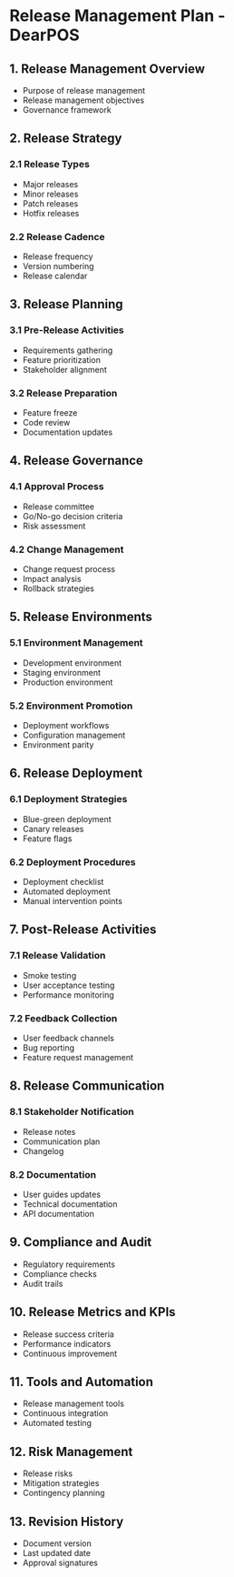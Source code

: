 # Release Management Plan - DearPOS

## 1. Release Management Overview
- Purpose of release management
- Release management objectives
- Governance framework

## 2. Release Strategy
### 2.1 Release Types
- Major releases
- Minor releases
- Patch releases
- Hotfix releases

### 2.2 Release Cadence
- Release frequency
- Version numbering
- Release calendar

## 3. Release Planning
### 3.1 Pre-Release Activities
- Requirements gathering
- Feature prioritization
- Stakeholder alignment

### 3.2 Release Preparation
- Feature freeze
- Code review
- Documentation updates

## 4. Release Governance
### 4.1 Approval Process
- Release committee
- Go/No-go decision criteria
- Risk assessment

### 4.2 Change Management
- Change request process
- Impact analysis
- Rollback strategies

## 5. Release Environments
### 5.1 Environment Management
- Development environment
- Staging environment
- Production environment

### 5.2 Environment Promotion
- Deployment workflows
- Configuration management
- Environment parity

## 6. Release Deployment
### 6.1 Deployment Strategies
- Blue-green deployment
- Canary releases
- Feature flags

### 6.2 Deployment Procedures
- Deployment checklist
- Automated deployment
- Manual intervention points

## 7. Post-Release Activities
### 7.1 Release Validation
- Smoke testing
- User acceptance testing
- Performance monitoring

### 7.2 Feedback Collection
- User feedback channels
- Bug reporting
- Feature request management

## 8. Release Communication
### 8.1 Stakeholder Notification
- Release notes
- Communication plan
- Changelog

### 8.2 Documentation
- User guides updates
- Technical documentation
- API documentation

## 9. Compliance and Audit
- Regulatory requirements
- Compliance checks
- Audit trails

## 10. Release Metrics and KPIs
- Release success criteria
- Performance indicators
- Continuous improvement

## 11. Tools and Automation
- Release management tools
- Continuous integration
- Automated testing

## 12. Risk Management
- Release risks
- Mitigation strategies
- Contingency planning

## 13. Revision History
- Document version
- Last updated date
- Approval signatures
